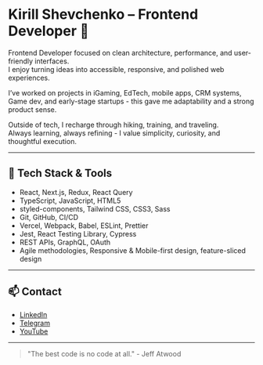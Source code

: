 # Kirill Shevchenko – Frontend Developer 👋

Frontend Developer focused on clean architecture, performance, and user-friendly interfaces.  
I enjoy turning ideas into accessible, responsive, and polished web experiences.

I’ve worked on projects in iGaming, EdTech, mobile apps, CRM systems, Game dev, and early-stage startups - 
this gave me adaptability and a strong product sense.

Outside of tech, I recharge through hiking, training, and traveling.  
Always learning, always refining - I value simplicity, curiosity, and thoughtful execution.

---

## 🧰 Tech Stack & Tools

- React, Next.js, Redux, React Query  
- TypeScript, JavaScript, HTML5
- styled-components, Tailwind CSS, CSS3, Sass  
- Git, GitHub, CI/CD  
- Vercel, Webpack, Babel, ESLint, Prettier  
- Jest, React Testing Library, Cypress  
- REST APIs, GraphQL, OAuth  
- Agile methodologies, Responsive & Mobile-first design, feature-sliced design

---

## 📫 Contact

- [LinkedIn](https://linkedin.com/in/kirill-shevchenko-frontend)  
- [Telegram](https://t.me/shevwork)
- [YouTube](https://www.youtube.com/@shevdev)

---

> "The best code is no code at all." - Jeff Atwood
